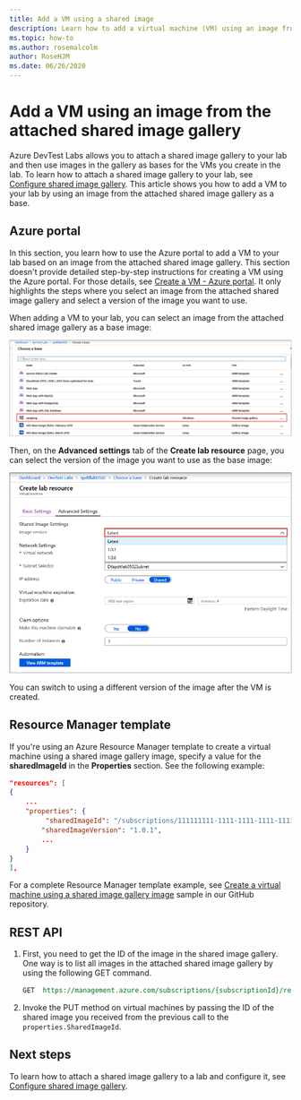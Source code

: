 ```yaml
---
title: Add a VM using a shared image
description: Learn how to add a virtual machine (VM) using an image from the attached shared image gallery in Azure DevTest Labs
ms.topic: how-to
ms.author: rosemalcolm
author: RoseHJM
ms.date: 06/26/2020
---
```


# Add a VM using an image from the attached shared image gallery
Azure DevTest Labs allows you to attach a shared image gallery to your lab and then use images in the gallery as bases for the VMs you create in the lab. To learn how to attach a shared image gallery to your lab, see [Configure shared image gallery](configure-shared-image-gallery.md). This article shows you how to add a VM to your lab by using an image from the attached shared image gallery as a base. 

## Azure portal
In this section, you learn how to use the Azure portal to add a VM to your lab based on an image from the attached shared image gallery. This section doesn't provide detailed step-by-step instructions for creating a VM using the Azure portal. For those details, see [Create a VM - Azure portal](devtest-lab-add-vm.md). It only highlights the steps where you select an image from the attached shared image gallery and select a version of the image you want to use. 

When adding a VM to your lab, you can select an image from the attached shared image gallery as a base image: 

![Select a shared image for the base](./media/add-vm-use-shared-image/select-shared-image-for-base.png)

Then, on the **Advanced settings** tab of the **Create lab resource** page, you can select the version of the image you want to use as the base image:

![Select image version](./media/add-vm-use-shared-image/select-version-shared-image.png)

You can switch to using a different version of the image after the VM is created. 

## Resource Manager template
If you're using an Azure Resource Manager template to create a virtual machine using a shared image gallery image, specify a value for the **sharedImageId** in the **Properties** section. See the following example: 

```json
"resources": [
{
    ...
    "properties": {
         "sharedImageId": "/subscriptions/111111111-1111-1111-1111-111111111111/resourcegroups/mydtlrg/providers/microsoft.devtestlab/labs/mydtllab/sharedgalleries/spsig/sharedimages/myimagefromgallery",
        "sharedImageVersion": "1.0.1",
        ...
    }
}
],
```

For a complete Resource Manager template example, see
[Create a virtual machine using a shared image gallery image](https://github.com/Azure/azure-devtestlab/tree/master/samples/DevTestLabs/QuickStartTemplates/101-dtl-create-vm-username-pwd-sharedimage) sample in our GitHub repository. 

## REST API

1. First, you need to get the ID of the image in the shared image gallery. One way is to list all images in the attached shared image gallery by using the following GET command. 

    ```rest
    GET  https://management.azure.com/subscriptions/{subscriptionId}/resourceGroups/{resourceGroupName}/providers/Microsoft.DevTestLab/labs/{labName}/sharedgalleries/{name}/sharedimages?api-version= 2018-10-15-preview
    ```
2. Invoke the PUT method on virtual machines by passing the ID of the shared image you received from the previous call to the `properties.SharedImageId`.

## Next steps
To learn how to attach a shared image gallery to a lab and configure it, see [Configure shared image gallery](configure-shared-image-gallery.md).